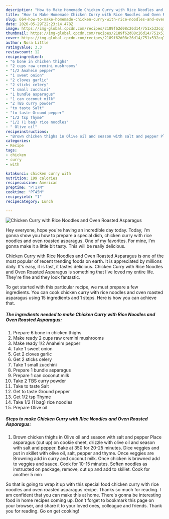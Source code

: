 ```yaml
---
description: "How to Make Homemade Chicken Curry with Rice Noodles and Oven Roasted Asparagus"
title: "How to Make Homemade Chicken Curry with Rice Noodles and Oven Roasted Asparagus"
slug: 664-how-to-make-homemade-chicken-curry-with-rice-noodles-and-oven-roasted-asparagus
date: 2020-05-29T22:23:14.478Z
image: https://img-global.cpcdn.com/recipes/2189f62d08c26d14/751x532cq70/chicken-curry-with-rice-noodles-and-oven-roasted-asparagus-recipe-main-photo.jpg
thumbnail: https://img-global.cpcdn.com/recipes/2189f62d08c26d14/751x532cq70/chicken-curry-with-rice-noodles-and-oven-roasted-asparagus-recipe-main-photo.jpg
cover: https://img-global.cpcdn.com/recipes/2189f62d08c26d14/751x532cq70/chicken-curry-with-rice-noodles-and-oven-roasted-asparagus-recipe-main-photo.jpg
author: Nora Little
ratingvalue: 3.3
reviewcount: 12
recipeingredient:
- "6 bone in chicken thighs"
- "2 cups raw cremini mushrooms"
- "1/2 Anaheim pepper"
- "1 sweet onion"
- "2 cloves garlic"
- "2 sticks celery"
- "1 small zucchini"
- "1 bundle asparagus"
- "1 can coconut milk"
- "2 TBS curry powder"
- "to taste Salt"
- "to taste Ground pepper"
- "1/2 tsp Thyme"
- "1/2 (1 bag) rice noodles"
- " Olive oil"
recipeinstructions:
- "Brown chicken thighs in Olive oil and season with salt and pepper Place asparagus (cut up) on cookie sheet, drizzle with olive oil and season with salt and pepper. Bake at 350 for 20-25 minutes. Dice veggies and put in skillet with olive oil, salt, pepper and thyme. Once veggies are Browning add in curry and coconut milk. Once chicken is browned add to veggies and sauce. Cook for 10-15 minutes. Soften noodles as instructed on package, remove, cut up and add to skillet. Cook for another 5 min"
categories:
- Recipe
tags:
- chicken
- curry
- with

katakunci: chicken curry with 
nutrition: 199 calories
recipecuisine: American
preptime: "PT17M"
cooktime: "PT45M"
recipeyield: "1"
recipecategory: Lunch

---
```



![Chicken Curry with Rice Noodles and Oven Roasted Asparagus](https://img-global.cpcdn.com/recipes/2189f62d08c26d14/751x532cq70/chicken-curry-with-rice-noodles-and-oven-roasted-asparagus-recipe-main-photo.jpg)

Hey everyone, hope you're having an incredible day today. Today, I'm gonna show you how to prepare a special dish, chicken curry with rice noodles and oven roasted asparagus. One of my favorites. For mine, I'm gonna make it a little bit tasty. This will be really delicious.



Chicken Curry with Rice Noodles and Oven Roasted Asparagus is one of the most popular of recent trending foods on earth. It is appreciated by millions daily. It's easy, it is fast, it tastes delicious. Chicken Curry with Rice Noodles and Oven Roasted Asparagus is something that I've loved my entire life. They're fine and they look fantastic.


To get started with this particular recipe, we must prepare a few ingredients. You can cook chicken curry with rice noodles and oven roasted asparagus using 15 ingredients and 1 steps. Here is how you can achieve that.

<!--inarticleads1-->

##### The ingredients needed to make Chicken Curry with Rice Noodles and Oven Roasted Asparagus:

1. Prepare 6 bone in chicken thighs
1. Make ready 2 cups raw cremini mushrooms
1. Make ready 1/2 Anaheim pepper
1. Take 1 sweet onion
1. Get 2 cloves garlic
1. Get 2 sticks celery
1. Take 1 small zucchini
1. Prepare 1 bundle asparagus
1. Prepare 1 can coconut milk
1. Take 2 TBS curry powder
1. Take to taste Salt
1. Get to taste Ground pepper
1. Get 1/2 tsp Thyme
1. Take 1/2 (1 bag) rice noodles
1. Prepare  Olive oil




<!--inarticleads2-->

##### Steps to make Chicken Curry with Rice Noodles and Oven Roasted Asparagus:

1. Brown chicken thighs in Olive oil and season with salt and pepper Place asparagus (cut up) on cookie sheet, drizzle with olive oil and season with salt and pepper. Bake at 350 for 20-25 minutes. Dice veggies and put in skillet with olive oil, salt, pepper and thyme. Once veggies are Browning add in curry and coconut milk. Once chicken is browned add to veggies and sauce. Cook for 10-15 minutes. Soften noodles as instructed on package, remove, cut up and add to skillet. Cook for another 5 min




So that is going to wrap it up with this special food chicken curry with rice noodles and oven roasted asparagus recipe. Thanks so much for reading. I am confident that you can make this at home. There's gonna be interesting food in home recipes coming up. Don't forget to bookmark this page on your browser, and share it to your loved ones, colleague and friends. Thank you for reading. Go on get cooking!
